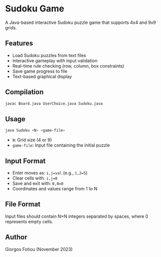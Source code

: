 # Sudoku Game

A Java-based interactive Sudoku puzzle game that supports 4x4 and 9x9 grids.

## Features

- Load Sudoku puzzles from text files
- Interactive gameplay with input validation
- Real-time rule checking (row, column, box constraints)
- Save game progress to file
- Text-based graphical display

## Compilation

```bash
javac Board.java UserChoice.java Sudoku.java
```

## Usage

```bash
java Sudoku <N> <game-file>
```

- `N`: Grid size (4 or 9)
- `game-file`: Input file containing the initial puzzle

## Input Format

- Enter moves as: `i,j=val` (e.g., `1,2=5`)
- Clear cells with: `i,j=0`
- Save and exit with: `0,0=0`
- Coordinates and values range from 1 to N

## File Format

Input files should contain N×N integers separated by spaces, where 0 represents empty cells.

## Author

Giorgos Fotiou (November 2023)